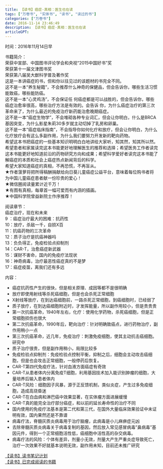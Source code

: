 ```yaml
---
title: 【读书】癌症·真相：医生也在读
tags: ["万卷书", "实体书", "读书", "读过的书"]
categories: ["万卷书"]
date: 2016-11-14 23:46:49
description: 【读书】癌症·真相：医生也在读
articleGPT: 
---
```


时间：2016年11月14日早  
  
书籍简介：  
荣获中宣部、中国图书评论学会和央视“2015中国好书”奖  
荣获第十一届文津图书奖  
荣获第八届吴大猷科学普及著作奖  
这是一本讲癌症的书，但和你以往见过的该题材的书完全不同。  
这不是一本“养生秘籍”，不会推荐什么神奇的保健品，但会告诉你，哪些生活习惯能致癌，哪些能防癌。  
这不是一本“心灵鸡汤”，不会保证任 何癌症都是可以战胜的，但会告诉你，哪些癌症治愈率很高，哪些治疗方法是有效的。会告诉
你，为什么癌症治疗的第三次革命来了，为什么最近的免疫治疗新药能治愈晚期癌症。  
这不是一本“癌症生物学”，不会堆砌各种专业词汇，但会让你明白，什么是BRCA基因突变，为什么影星朱莉30多岁就主动切掉了乳房和卵巢。  
这不是一本“癌症临床指南”，不会指导你如何化疗和放疗，但会让你明白，为什么化疗放疗会有这么多副作用，为什么我们要努力开发新的靶向药物。  
希望这本书把癌症的一些基本知识明明白白地讲给大家听，知其然，知其所以然。  
希望患者和家属读完这本书能更好地理解医生的推荐和选择；希望医务工作者读完这本书能更好地知道前沿的药物研究方向和成果；希望科学爱好者读完这本书能了解癌症的本质和社会上癌症热点新闻背后的科学。  
希望大家知道癌症的真相，不再恐慌，不再盲从。  
★作者菠萝将把所得稿酬捐献给向日葵儿童癌症公益平台，意味着每位购书者将为中国儿童癌症患者献一份珍贵的爱心！  
★微信圈阅读量累计近千万！  
★有图有真相，每章首一幅可爱而有内涵的插画。  
★中国科学院曾益新院士作序推荐！

阅读章节：  
癌症治疗，现在和未来  
9 ：癌症治疗最大的困难：抗药性  
10：放疗，杀敌一千，自损X百  
11：抗癌药物的三次革命  
12：质子治疗是抗癌神器吗  
13：负负得正，免疫检验点抑制剂  
14：CAR-T，治愈癌症新武器  
15：谋财不害命，国内的免疫疗法现状  
16：神奇病毒，治疗最恶性癌症真的不是梦  
17：癌症疫苗，离我们还有多远

内容：

  * 癌症抗药性产生的很快，但是相关原理、成因等都不是很明确
  * 放疗即使用射线等杀死癌细胞，但是也会杀死正常细胞
  * X射线等放疗，在到达癌细胞前，一路杀死正常细胞，到癌细胞时，已经弱了
  * 质子放疗，在到达癌细胞附近时，才发挥能量，所以副作用较小，但是贵贵贵
  * 第一次抗癌革命，1940年左右，化疗：使用化学药物，杀死癌细胞，但是正常细胞损伤也很大
  * 第二次抗癌革命，1990年后，靶向治疗：针对明确致癌点，进行药物治疗，副作用稍小一点
  * 第三次抗癌革命，近几年，免疫治疗：刺激免疫细胞，使其主动抗击癌细胞。研究中
  * 质子治疗很贵，但是副作用稍小，局限比较多
  * 免疫检验点抑制剂：免疫检验点控制平衡，抑制之后，细胞会主动攻击癌细胞，但是也会攻击正常细胞，一般停药后恢复。
  * CAR-T第四代免疫疗法，针对血液方面癌症有奇效
  * CAR-T从患者体内分离免疫T细胞，利用基因技术加入能识别肿瘤的细胞，大量培养后输入患者体内
  * CAR-T风险：细胞因子风暴，源于正反馈机制，类似炎症，产生过多免疫细胞，造成高烧昏迷
  * CAR-T在白血病和淋巴癌中效果显著，在实体瘤方面进展缓慢
  * CAR-T真的能完全治疗部分癌症，和以前的延长寿命性的治疗不同
  * 国内使用的免疫疗法基本是第二代和第三代，在国外大量临床效果验证中未证明有效，国内果然还是不靠谱
  * 病毒疗法，脊髓灰质炎病毒用于治疗脑瘤，此病毒是小儿麻痹症元凶
  * 去除脊髓灰质炎病毒关于病毒复制的基因，然后放入常见感冒病毒”鼻病毒”基因元件，得到一个正常细胞活性低，癌细胞中活性高的杂交病毒。
  * 病毒疗法的风险：个体有差异，剂量小无效，剂量大产生严重炎症导致死亡，治疗一次效果不好就基本说明无效，副作用未知，目前还未推广研究

[【读书】读书笔记计划](./2016-11-14-reading-plan.md)  
[【读书】已完成阅读的书籍](./2017-03-15-reading-done.md)
